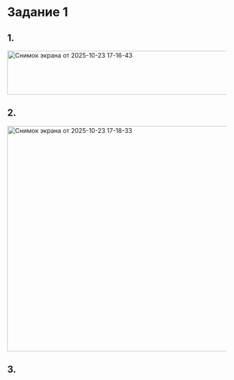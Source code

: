 # Задание 1

## 1.
<img width="1627" height="101" alt="Снимок экрана от 2025-10-23 17-16-43" src="https://github.com/user-attachments/assets/6c06c65c-abb3-4aa9-a23e-93224626e7a3" />

## 2.

<img width="837" height="518" alt="Снимок экрана от 2025-10-23 17-18-33" src="https://github.com/user-attachments/assets/7c3b86d0-0b1d-44a4-a662-ba3bb4245ac3" />

## 3.


